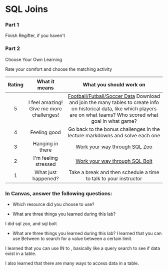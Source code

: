 # SQL Joins

### Part 1

Finish Regifter, if you haven't

### Part 2

Choose Your Own Learning

Rate your comfort and choose the matching activity

| Rating |              What it means               |                                                                                                               What you should work on                                                                                                               |
| :----: | :--------------------------------------: | :-------------------------------------------------------------------------------------------------------------------------------------------------------------------------------------------------------------------------------------------------: |
|   5    | I feel amazing! Give me more challenges! | [Football/Futball/Soccer Data](https://github.com/jokecamp/FootballData/tree/master/openFootballData) Download and join the many tables to create info on historical data, like which players are on what teams? Who scored what goal in what game? |
|   4    |               Feeling good               |                                                                                     Go back to the bonus challenges in the lecture markdowns and solve each one                                                                                     |
|   3    |             Hanging in there             |                                                                                                 [Work your way through SQL Zoo](https://sqlzoo.net)                                                                                                 |
|   2    |           I'm feeling stressed           |                                                                                                [Work your way through SQL Bolt](https://sqlbolt.com)                                                                                                |
|   1    |           What just happened?            |                                                                                          Take a break and then schedule a time to talk to your instructor                                                                                           |

### In Canvas, answer the following questions:

- Which resource did you choose to use?

- What are three things you learned during this lab?
 
 I did sql zoo, and sql bolt

- What are three things you learned during this lab?
I learned that you can use Between to search for a value between a certain limit.

I learned that you can use IN to , basically like a query search to see if data exist in a table.

I also learned that there are many ways to access data in a table.
